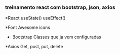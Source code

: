 ### treinamento react com bootstrap, json, axios

*React
   useState()
   useEffect()

*Font Awesome
   icons

* Bootstrap
   Classes que ja vem configuradas

*Axios
   Get, post, put, delete